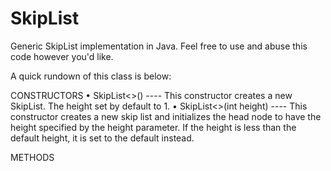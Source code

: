 # SkipList
Generic SkipList implementation in Java. Feel free to use and abuse this code however you'd like.

A quick rundown of this class is below:


CONSTRUCTORS
• SkipList<>() ---- This constructor creates a new SkipList. The height set by default to 1.
• SkipList<>(int height) ---- This constructor creates a new skip list and initializes the head node to have the height specified by the height parameter. If the height is less than the default height, it is set to the default instead.

METHODS

